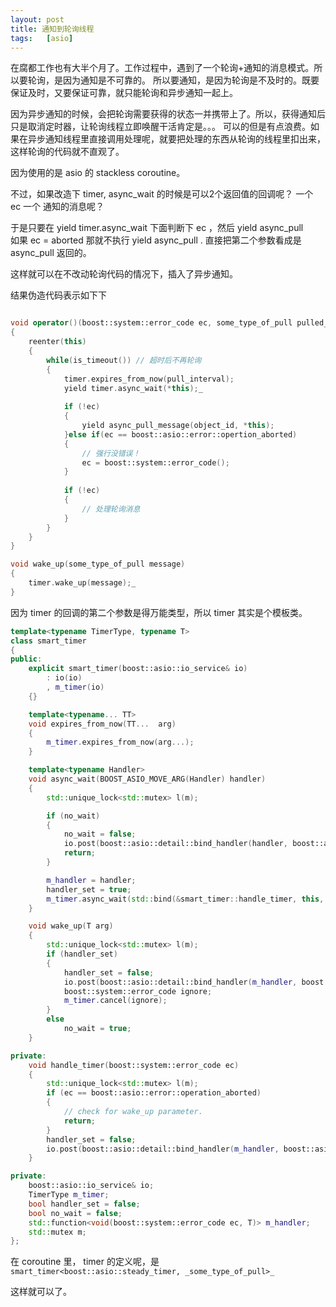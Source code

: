 ```yaml
---
layout: post
title: 通知到轮询线程
tags:   [asio]
---
```


在腐都工作也有大半个月了。工作过程中，遇到了一个轮询+通知的消息模式。所以要轮询，是因为通知是不可靠的。
所以要通知，是因为轮询是不及时的。既要保证及时，又要保证可靠，就只能轮询和异步通知一起上。

因为异步通知的时候，会把轮询需要获得的状态一并携带上了。所以，获得通知后只是取消定时器，让轮询线程立即唤醒干活肯定是。。。 可以的但是有点浪费。如果在异步通知线程里直接调用处理呢，就要把处理的东西从轮询的线程里扣出来，这样轮询的代码就不直观了。

因为使用的是 asio 的 stackless coroutine。

不过，如果改造下 timer,  async_wait 的时候是可以2个返回值的回调呢？ 一个 ec 一个 通知的消息呢？

于是只要在 yield timer.async_wait 下面判断下 ec ，然后 yield async_pull   
如果 ec = aborted 那就不执行 yield async_pull . 直接把第二个参数看成是 async_pull 返回的。

这样就可以在不改动轮询代码的情况下，插入了异步通知。



结果伪造代码表示如下下

```c++

void operator()(boost::system::error_code ec, some_type_of_pull pulled_message)
{
	reenter(this)
	{
		while(is_timeout()) // 超时后不再轮询
		{
			timer.expires_from_now(pull_interval);
			yield timer.async_wait(*this);_
			
			if (!ec)
			{
				yield async_pull_message(object_id, *this);
			}else if(ec == boost::asio::error::opertion_aborted)
			{
				// 强行没错误！
				ec = boost::system::error_code();
			}
		
			if (!ec)
			{
				// 处理轮询消息
			}		
		}	
	}
}

void wake_up(some_type_of_pull message)
{
	timer.wake_up(message);_
}


```

因为 timer 的回调的第二个参数是得万能类型，所以 timer 其实是个模板类。

```c++
template<typename TimerType, typename T>
class smart_timer
{
public:
	explicit smart_timer(boost::asio::io_service& io)
		: io(io)
		, m_timer(io)
	{}

	template<typename... TT>
	void expires_from_now(TT...  arg)
	{
		m_timer.expires_from_now(arg...);
	}

	template<typename Handler>
	void async_wait(BOOST_ASIO_MOVE_ARG(Handler) handler)
	{
		std::unique_lock<std::mutex> l(m);

		if (no_wait)
		{
			no_wait = false;
			io.post(boost::asio::detail::bind_handler(handler, boost::asio::error::make_error_code(boost::asio::error::operation_aborted), T()));
			return;
		}

		m_handler = handler;
		handler_set = true;
		m_timer.async_wait(std::bind(&smart_timer::handle_timer, this, std::placeholders::_1));
	}

	void wake_up(T arg)
	{
		std::unique_lock<std::mutex> l(m);
		if (handler_set)
		{
			handler_set = false;
			io.post(boost::asio::detail::bind_handler(m_handler, boost::asio::error::make_error_code(boost::asio::error::operation_aborted), arg));
			boost::system::error_code ignore;
			m_timer.cancel(ignore);
		}
		else
			no_wait = true;
	}

private:
	void handle_timer(boost::system::error_code ec)
	{
		std::unique_lock<std::mutex> l(m);
		if (ec == boost::asio::error::operation_aborted)
		{
			// check for wake_up parameter.
			return;
		}
		handler_set = false;
		io.post(boost::asio::detail::bind_handler(m_handler, boost::asio::error::make_error_code(boost::asio::error::interrupted), T()));
	}

private:
	boost::asio::io_service& io;
	TimerType m_timer;
	bool handler_set = false;
	bool no_wait = false;
	std::function<void(boost::system::error_code ec, T)> m_handler;
	std::mutex m;
};

```

在 coroutine 里， timer 的定义呢，是 ```smart_timer<boost::asio::steady_timer, _some_type_of_pull>_```

这样就可以了。

